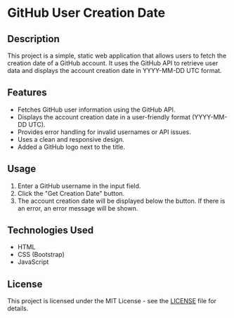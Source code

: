 # GitHub User Creation Date

## Description

This project is a simple, static web application that allows users to fetch the creation date of a GitHub account. It uses the GitHub API to retrieve user data and displays the account creation date in YYYY-MM-DD UTC format.

## Features

- Fetches GitHub user information using the GitHub API.
- Displays the account creation date in a user-friendly format (YYYY-MM-DD UTC).
- Provides error handling for invalid usernames or API issues.
- Uses a clean and responsive design.
- Added a GitHub logo next to the title.

## Usage

1.  Enter a GitHub username in the input field.
2.  Click the "Get Creation Date" button.
3.  The account creation date will be displayed below the button. If there is an error, an error message will be shown.

## Technologies Used

-   HTML
-   CSS (Bootstrap)
-   JavaScript

## License

This project is licensed under the MIT License - see the [LICENSE](LICENSE) file for details.